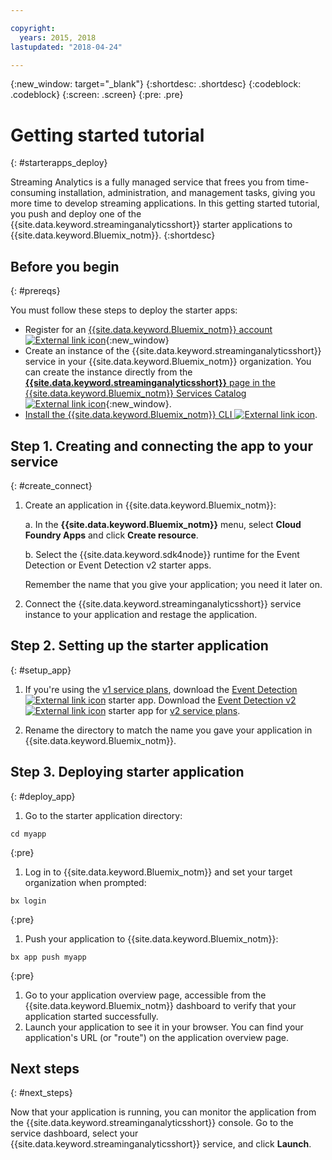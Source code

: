 ```yaml
---

copyright:
  years: 2015, 2018
lastupdated: "2018-04-24"

---
```


<!-- Attribute definitions -->
{:new_window: target="_blank"}
{:shortdesc: .shortdesc}
{:codeblock: .codeblock}
{:screen: .screen}
{:pre: .pre}

# Getting started tutorial
{: #starterapps_deploy}

Streaming Analytics is a fully managed service that frees you from time-consuming installation, administration, and management tasks, giving you more time to develop streaming applications. In this getting started tutorial, you push and deploy one of the {{site.data.keyword.streaminganalyticsshort}} starter applications to {{site.data.keyword.Bluemix_notm}}.
{:shortdesc}


## Before you begin
{: #prereqs}

You must follow these steps to deploy the starter apps:

* Register for an [{{site.data.keyword.Bluemix_notm}} account ![External link icon](../../icons/launch-glyph.svg "External link icon")](https://console.{DomainName}/registration){:new_window}
* Create an instance of the {{site.data.keyword.streaminganalyticsshort}} service in your {{site.data.keyword.Bluemix_notm}} organization. You can create the instance directly from the [**{{site.data.keyword.streaminganalyticsshort}}** page in the {{site.data.keyword.Bluemix_notm}} Services Catalog ![External link icon](../../icons/launch-glyph.svg "External link icon")](https://console.{DomainName}/catalog/services/streaming-analytics/){:new_window}.  
* [Install the {{site.data.keyword.Bluemix_notm}} CLI ![External link icon](../../icons/launch-glyph.svg "External link icon")](https://console.{DomainName}/docs/cli/reference/bluemix_cli/get_started.html#getting-started).



## Step 1. Creating and connecting the app to your service
{: #create_connect}

1. Create an application in {{site.data.keyword.Bluemix_notm}}:

    a. In the **{{site.data.keyword.Bluemix_notm}}** menu, select **Cloud Foundry Apps** and click **Create resource**.

    b. Select the {{site.data.keyword.sdk4node}} runtime for the Event Detection or Event Detection v2 starter apps.

    Remember the name that you give your application; you need it later on.
1. Connect the {{site.data.keyword.streaminganalyticsshort}} service instance to your application and restage the application.

## Step 2. Setting up the starter application
{: #setup_app}

1. If you're using the [v1 service plans](/docs/services/StreamingAnalytics/service_plans.html), download the [Event Detection ![External link icon](../../icons/launch-glyph.svg "External link icon")](https://streams-github-samples.mybluemix.net/?get=QuickStart/EventDetection) starter app. Download the [Event Detection v2 ![External link icon](../../icons/launch-glyph.svg "External link icon")](https://streams-github-samples.mybluemix.net/?get=QuickStart%2FBeta201801%2FEventDetectionV2) starter app for [v2 service plans](/docs/services/StreamingAnalytics/service_plans.html).

1. Rename the directory to match the name you gave your application in {{site.data.keyword.Bluemix_notm}}.

## Step 3. Deploying starter application
{: #deploy_app}

1. Go to the starter application directory:
  <pre><code>cd myapp</code></pre>
  {:pre}

1. Log in to {{site.data.keyword.Bluemix_notm}} and set your target organization when prompted:
  <pre><code>bx login</code></pre>
  {:pre}

1. Push your application to {{site.data.keyword.Bluemix_notm}}:
  <pre><code>bx app push myapp</code></pre>
  {:pre}

1. Go to your application overview page, accessible from the {{site.data.keyword.Bluemix_notm}} dashboard to verify that your application started successfully.
1. Launch your application to see it in your browser. You can find your application's URL (or "route") on the application overview page.

## Next steps
{: #next_steps}

Now that your application is running, you can monitor the application from the {{site.data.keyword.streaminganalyticsshort}} console. Go to the service dashboard, select your {{site.data.keyword.streaminganalyticsshort}} service, and click **Launch**.
